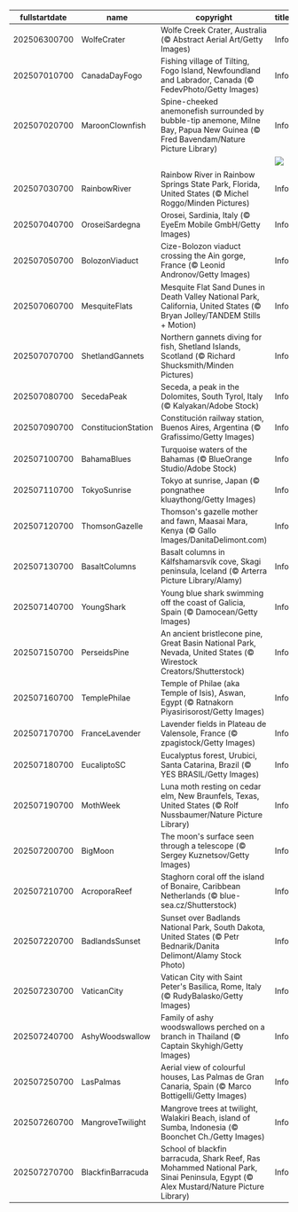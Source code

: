 |fullstartdate|name|copyright|title|image|
|--|--|--|--|--|
202506300700|WolfeCrater|Wolfe Creek Crater, Australia (© Abstract Aerial Art/Getty Images)|Info|![](/en-AU/2025/07/202506300700WolfeCrater.jpg)|
202507010700|CanadaDayFogo|Fishing village of Tilting, Fogo Island, Newfoundland and Labrador, Canada (© FedevPhoto/Getty Images)|Info|![](/en-AU/2025/07/202507010700CanadaDayFogo.jpg)|
202507020700|MaroonClownfish|Spine-cheeked anemonefish surrounded by bubble-tip anemone, Milne Bay, Papua New Guinea (© Fred Bavendam/Nature Picture Library)|Info|![](/en-AU/2025/07/202507020700MaroonClownfish.jpg)|
||||![](/en-AU/2025/07/.jpg)|
202507030700|RainbowRiver|Rainbow River in Rainbow Springs State Park, Florida, United States (© Michel Roggo/Minden Pictures)|Info|![](/en-AU/2025/07/202507030700RainbowRiver.jpg)|
202507040700|OroseiSardegna|Orosei, Sardinia, Italy (© EyeEm Mobile GmbH/Getty Images)|Info|![](/en-AU/2025/07/202507040700OroseiSardegna.jpg)|
202507050700|BolozonViaduct|Cize-Bolozon viaduct crossing the Ain gorge, France (© Leonid Andronov/Getty Images)|Info|![](/en-AU/2025/07/202507050700BolozonViaduct.jpg)|
202507060700|MesquiteFlats|Mesquite Flat Sand Dunes in Death Valley National Park, California, United States (© Bryan Jolley/TANDEM Stills + Motion)|Info|![](/en-AU/2025/07/202507060700MesquiteFlats.jpg)|
202507070700|ShetlandGannets|Northern gannets diving for fish, Shetland Islands, Scotland (© Richard Shucksmith/Minden Pictures)|Info|![](/en-AU/2025/07/202507070700ShetlandGannets.jpg)|
202507080700|SecedaPeak|Seceda, a peak in the Dolomites, South Tyrol, Italy (© Kalyakan/Adobe Stock)|Info|![](/en-AU/2025/07/202507080700SecedaPeak.jpg)|
202507090700|ConstitucionStation|Constitución railway station, Buenos Aires, Argentina (© Grafissimo/Getty Images)|Info|![](/en-AU/2025/07/202507090700ConstitucionStation.jpg)|
202507100700|BahamaBlues|Turquoise waters of the Bahamas (© BlueOrange Studio/Adobe Stock)|Info|![](/en-AU/2025/07/202507100700BahamaBlues.jpg)|
202507110700|TokyoSunrise|Tokyo at sunrise, Japan (© pongnathee kluaythong/Getty Images)|Info|![](/en-AU/2025/07/202507110700TokyoSunrise.jpg)|
202507120700|ThomsonGazelle|Thomson's gazelle mother and fawn, Maasai Mara, Kenya (© Gallo Images/DanitaDelimont.com)|Info|![](/en-AU/2025/07/202507120700ThomsonGazelle.jpg)|
202507130700|BasaltColumns|Basalt columns in Kálfshamarsvík cove, Skagi peninsula, Iceland (© Arterra Picture Library/Alamy)|Info|![](/en-AU/2025/07/202507130700BasaltColumns.jpg)|
202507140700|YoungShark|Young blue shark swimming off the coast of Galicia, Spain (© Damocean/Getty Images)|Info|![](/en-AU/2025/07/202507140700YoungShark.jpg)|
202507150700|PerseidsPine|An ancient bristlecone pine, Great Basin National Park, Nevada, United States (© Wirestock Creators/Shutterstock)|Info|![](/en-AU/2025/07/202507150700PerseidsPine.jpg)|
202507160700|TemplePhilae|Temple of Philae (aka Temple of Isis), Aswan, Egypt (© Ratnakorn Piyasirisorost/Getty Images)|Info|![](/en-AU/2025/07/202507160700TemplePhilae.jpg)|
202507170700|FranceLavender|Lavender fields in Plateau de Valensole, France (© zpagistock/Getty Images)|Info|![](/en-AU/2025/07/202507170700FranceLavender.jpg)|
202507180700|EucaliptoSC|Eucalyptus forest, Urubici, Santa Catarina, Brazil (© YES BRASIL/Getty Images)|Info|![](/en-AU/2025/07/202507180700EucaliptoSC.jpg)|
202507190700|MothWeek|Luna moth resting on cedar elm, New Braunfels, Texas, United States (© Rolf Nussbaumer/Nature Picture Library)|Info|![](/en-AU/2025/07/202507190700MothWeek.jpg)|
202507200700|BigMoon|The moon's surface seen through a telescope (© Sergey Kuznetsov/Getty Images)|Info|![](/en-AU/2025/07/202507200700BigMoon.jpg)|
202507210700|AcroporaReef|Staghorn coral off the island of Bonaire, Caribbean Netherlands (© blue-sea.cz/Shutterstock)|Info|![](/en-AU/2025/07/202507210700AcroporaReef.jpg)|
202507220700|BadlandsSunset|Sunset over Badlands National Park, South Dakota, United States (© Petr Bednarik/Danita Delimont/Alamy Stock Photo)|Info|![](/en-AU/2025/07/202507220700BadlandsSunset.jpg)|
202507230700|VaticanCity|Vatican City with Saint Peter's Basilica, Rome, Italy (© RudyBalasko/Getty Images)|Info|![](/en-AU/2025/07/202507230700VaticanCity.jpg)|
202507240700|AshyWoodswallow|Family of ashy woodswallows perched on a branch in Thailand (© Captain Skyhigh/Getty Images)|Info|![](/en-AU/2025/07/202507240700AshyWoodswallow.jpg)|
202507250700|LasPalmas|Aerial view of colourful houses, Las Palmas de Gran Canaria, Spain (© Marco Bottigelli/Getty Images)|Info|![](/en-AU/2025/07/202507250700LasPalmas.jpg)|
202507260700|MangroveTwilight|Mangrove trees at twilight, Walakiri Beach, island of Sumba, Indonesia (© Boonchet Ch./Getty Images)|Info|![](/en-AU/2025/07/202507260700MangroveTwilight.jpg)|
202507270700|BlackfinBarracuda|School of blackfin barracuda, Shark Reef, Ras Mohammed National Park, Sinai Peninsula, Egypt (© Alex Mustard/Nature Picture Library)|Info|![](/en-AU/2025/07/202507270700BlackfinBarracuda.jpg)|
